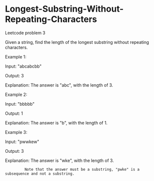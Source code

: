 # Longest-Substring-Without-Repeating-Characters
Leetcode problem 3

Given a string, find the length of the longest substring without repeating characters.

Example 1:

Input: "abcabcbb"

Output: 3 

Explanation: The answer is "abc", with the length of 3. 

Example 2:

Input: "bbbbb"

Output: 1

Explanation: The answer is "b", with the length of 1.

Example 3:

Input: "pwwkew"

Output: 3

Explanation: The answer is "wke", with the length of 3. 

             Note that the answer must be a substring, "pwke" is a subsequence and not a substring.
